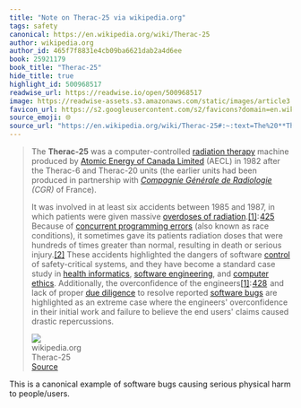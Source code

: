 ```yaml
---
title: "Note on Therac-25 via wikipedia.org"
tags: safety
canonical: https://en.wikipedia.org/wiki/Therac-25
author: wikipedia.org
author_id: 465f7f8831e4cb09ba6621dab2a4d6ee
book: 25921179
book_title: "Therac-25"
hide_title: true
highlight_id: 500968517
readwise_url: https://readwise.io/open/500968517
image: https://readwise-assets.s3.amazonaws.com/static/images/article3.5c705a01b476.png
favicon_url: https://s2.googleusercontent.com/s2/favicons?domain=en.wikipedia.org
source_emoji: 🌐
source_url: "https://en.wikipedia.org/wiki/Therac-25#:~:text=The%20**Therac-25**%20was,caused%20drastic%20repercussions."
---
```


> The **Therac-25** was a computer-controlled [radiation therapy](https://en.wikipedia.org/wiki/Radiation_therapy) machine produced by [Atomic Energy of Canada Limited](https://en.wikipedia.org/wiki/Atomic_Energy_of_Canada_Limited) (AECL) in 1982 after the Therac-6 and Therac-20 units (the earlier units had been produced in partnership with *[Compagnie Générale de Radiologie](https://en.wikipedia.org/w/index.php?title=Compagnie_G%C3%A9n%C3%A9rale_de_Radiologie&action=edit&redlink=1) (CGR)* of France).
> 
> It was involved in at least six accidents between 1985 and 1987, in which patients were given massive [overdoses of radiation](https://en.wikipedia.org/wiki/Radiation_poisoning).[[1]](https://en.wikipedia.org/wiki/Therac-25#cite_note-baase-1): [425](https://archive.org/details/giftoffiresocial0000baas_r4k3/page/425/mode/2up)  Because of [concurrent programming errors](https://en.wikipedia.org/wiki/Race_condition) (also known as race conditions), it sometimes gave its patients radiation doses that were hundreds of times greater than normal, resulting in death or serious injury.[[2]](https://en.wikipedia.org/wiki/Therac-25#cite_note-Raj-2) These accidents highlighted the dangers of software [control](https://en.wikipedia.org/wiki/Control_system) of safety-critical systems, and they have become a standard case study in [health informatics](https://en.wikipedia.org/wiki/Health_informatics), [software engineering](https://en.wikipedia.org/wiki/Software_engineering), and [computer ethics](https://en.wikipedia.org/wiki/Computer_ethics). Additionally, the overconfidence of the engineers[[1]](https://en.wikipedia.org/wiki/Therac-25#cite_note-baase-1): [428](https://archive.org/details/giftoffiresocial0000baas_r4k3/page/428/mode/2up)  and lack of proper [due diligence](https://en.wikipedia.org/wiki/Due_diligence) to resolve reported [software bugs](https://en.wikipedia.org/wiki/Software_bugs) are highlighted as an extreme case where the engineers' overconfidence in their initial work and failure to believe the end users' claims caused drastic repercussions.
> <div class="quoteback-footer"><div class="quoteback-avatar"><img class="mini-favicon" src="https://s2.googleusercontent.com/s2/favicons?domain=en.wikipedia.org"></div><div class="quoteback-metadata"><div class="metadata-inner"><span style="display:none">FROM:</span><div aria-label="wikipedia.org" class="quoteback-author"> wikipedia.org</div><div aria-label="Therac-25" class="quoteback-title"> Therac-25</div></div></div><div class="quoteback-backlink"><a target="_blank" aria-label="go to the full text of this quotation" rel="noopener" href="https://en.wikipedia.org/wiki/Therac-25#:~:text=The%20**Therac-25**%20was,caused%20drastic%20repercussions." class="quoteback-arrow"> Source</a></div></div>

This is a canonical example of software bugs causing serious physical harm to people/users.